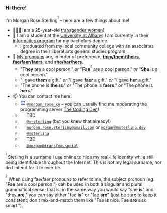### Hi there!

I'm Morgan Rose Sterling<sup><sup>1</sup></sup> – here are a few things about me!
- 🙋🏻‍♀️I am a 25-year-old [transgender woman](https://en.wikipedia.org/wiki/Trans_woman)!
- 📖 I am a student at the [University at Albany](https://albany.edu)! I am currently in their [informatics program](https://albany.edu/cehc/programs/bs-informatics) for my bachelors degree.
  - I graduated from my local community college with an associates degree in their liberal arts general studies program.
- 💬 [My pronouns](https://studentaffairs.duke.edu/csgd/training-resources/gender-pronouns) are, in order of preference, **[they/them/theirs](http://my.pronouns.page/are/they)**, **[fae/faer/faers](http://my.pronouns.page/are/fae)**, and **[she/her/hers](http://my.pronouns.page/are/she)**.
  - "**They** are a cool person." *or* "**Fae**<sup><sup>2</sup></sup> are a cool person." *or* "**She** is a cool person."
  - "I gave **them** a gift." *or* "I gave **faer** a gift." *or* "I gave **her** a gift."
  - "The phone is **theirs**." *or* "The phone is **faers**." *or* "The phone is **hers**."
- 📫 You can contact me here:
  - <a href="#"><img width="16px" height="16px" src="https://github.com/m-sterling/m-sterling/blob/master/assets/discord.ico"></a> [`@morgan_rose_xo`](https://discord.com/users/135747025000988672) – you can usually find me moderating the programming server [The Coding Den](https://discord.gg/code)!
  - <a href="#"><img width="16px" height="16px" src="https://github.com/m-sterling/m-sterling/blob/master/assets/facebook.ico"></a> TBD
  - <a href="#"><img width="16px" height="16px" src="https://github.com/m-sterling/m-sterling/blob/master/assets/github.ico"></a> [`@m-sterling`](https://github.com/m-sterling) (but you knew that already!)
  - <a href="#"><img width="16px" height="16px" src="https://github.com/m-sterling/m-sterling/blob/master/assets/gmail.ico"></a> [`morgan.rose.sterling@gmail.com`](mailto:morgan.rose.sterling@gmail.com) or [`morgan@msterling.dev`](mailto:morgan@msterling.dev)
  - <a href="#"><img width="16px" height="16px" src="https://github.com/m-sterling/m-sterling/blob/master/assets/keybase.ico"></a> [`@msterling`](https://keybase.io/msterling)
  - <a href="#"><img width="16px" height="16px" src="https://github.com/m-sterling/m-sterling/blob/master/assets/linkedin.ico"></a> TBD
  - <a href="#"><img width="16px" height="16px" src="https://github.com/m-sterling/m-sterling/blob/master/assets/fediverse.ico"></a> [`@morgan@transfem.social`](https://transfem.social/@morgan)

<sup><sup>1</sup></sup> Sterling is a surname I use online to hide my real-life identity while still being identifiable throughout the Internet. This is *not* my legal surname, nor do I intend for it to ever be.

<sup><sup>2</sup></sup> When using fae/faer pronouns to refer to me, the subject pronoun (eg. "**Fae** are a cool person.") can be used in both a singular and plural grammatical sense; that is, in the same way you would say "she **is**" and "they **are**," you can say either "fae **is**" or "fae **are**" (just be sure to keep it consistent; don't mix-and-match them like "Fae **is** nice. Fae **are** also smart.").
